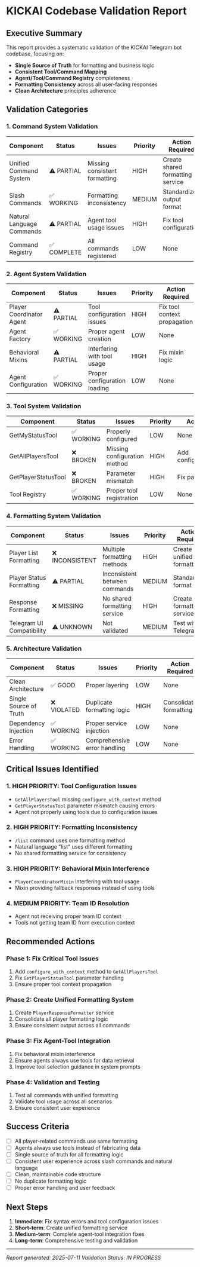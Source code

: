 # KICKAI Codebase Validation Report

## Executive Summary

This report provides a systematic validation of the KICKAI Telegram bot codebase, focusing on:
- **Single Source of Truth** for formatting and business logic
- **Consistent Tool/Command Mapping** 
- **Agent/Tool/Command Registry** completeness
- **Formatting Consistency** across all user-facing responses
- **Clean Architecture** principles adherence

## Validation Categories

### 1. Command System Validation

| Component | Status | Issues | Priority | Action Required |
|-----------|--------|--------|----------|-----------------|
| Unified Command System | ⚠️ PARTIAL | Missing consistent formatting | HIGH | Create shared formatting service |
| Slash Commands | ✅ WORKING | Formatting inconsistency | MEDIUM | Standardize output format |
| Natural Language Commands | ⚠️ PARTIAL | Agent tool usage issues | HIGH | Fix tool configuration |
| Command Registry | ✅ COMPLETE | All commands registered | LOW | None |

### 2. Agent System Validation

| Component | Status | Issues | Priority | Action Required |
|-----------|--------|--------|----------|-----------------|
| Player Coordinator Agent | ⚠️ PARTIAL | Tool configuration issues | HIGH | Fix tool context propagation |
| Agent Factory | ✅ WORKING | Proper agent creation | LOW | None |
| Behavioral Mixins | ⚠️ PARTIAL | Interfering with tool usage | HIGH | Fix mixin logic |
| Agent Configuration | ✅ WORKING | Proper configuration loading | LOW | None |

### 3. Tool System Validation

| Component | Status | Issues | Priority | Action Required |
|-----------|--------|--------|----------|-----------------|
| GetMyStatusTool | ✅ WORKING | Properly configured | LOW | None |
| GetAllPlayersTool | ❌ BROKEN | Missing configuration method | HIGH | Add configure_with_context |
| GetPlayerStatusTool | ❌ BROKEN | Parameter mismatch | HIGH | Fix parameter handling |
| Tool Registry | ✅ WORKING | Proper tool registration | LOW | None |

### 4. Formatting System Validation

| Component | Status | Issues | Priority | Action Required |
|-----------|--------|--------|----------|-----------------|
| Player List Formatting | ❌ INCONSISTENT | Multiple formatting methods | HIGH | Create unified formatter |
| Player Status Formatting | ⚠️ PARTIAL | Inconsistent between commands | MEDIUM | Standardize format |
| Response Formatting | ❌ MISSING | No shared formatting service | HIGH | Create formatting service |
| Telegram UI Compatibility | ⚠️ UNKNOWN | Not validated | MEDIUM | Test with Telegram |

### 5. Architecture Validation

| Component | Status | Issues | Priority | Action Required |
|-----------|--------|--------|----------|-----------------|
| Clean Architecture | ✅ GOOD | Proper layering | LOW | None |
| Single Source of Truth | ❌ VIOLATED | Duplicate formatting logic | HIGH | Consolidate formatting |
| Dependency Injection | ✅ WORKING | Proper service injection | LOW | None |
| Error Handling | ✅ WORKING | Comprehensive error handling | LOW | None |

## Critical Issues Identified

### 1. **HIGH PRIORITY: Tool Configuration Issues**
- `GetAllPlayersTool` missing `configure_with_context` method
- `GetPlayerStatusTool` parameter mismatch causing errors
- Agent not properly using tools due to configuration issues

### 2. **HIGH PRIORITY: Formatting Inconsistency**
- `/list` command uses one formatting method
- Natural language "list" uses different formatting
- No shared formatting service for consistency

### 3. **HIGH PRIORITY: Behavioral Mixin Interference**
- `PlayerCoordinatorMixin` interfering with tool usage
- Mixin providing fallback responses instead of using tools

### 4. **MEDIUM PRIORITY: Team ID Resolution**
- Agent not receiving proper team ID context
- Tools not getting team ID from execution context

## Recommended Actions

### Phase 1: Fix Critical Tool Issues
1. Add `configure_with_context` method to `GetAllPlayersTool`
2. Fix `GetPlayerStatusTool` parameter handling
3. Ensure proper tool context propagation

### Phase 2: Create Unified Formatting System
1. Create `PlayerResponseFormatter` service
2. Consolidate all player formatting logic
3. Ensure consistent output across all commands

### Phase 3: Fix Agent-Tool Integration
1. Fix behavioral mixin interference
2. Ensure agents always use tools for data retrieval
3. Improve tool selection guidance in system prompts

### Phase 4: Validation and Testing
1. Test all commands with unified formatting
2. Validate tool usage across all scenarios
3. Ensure consistent user experience

## Success Criteria

- [ ] All player-related commands use same formatting
- [ ] Agents always use tools instead of fabricating data
- [ ] Single source of truth for all formatting logic
- [ ] Consistent user experience across slash commands and natural language
- [ ] Clean, maintainable code structure
- [ ] No duplicate formatting logic
- [ ] Proper error handling and user feedback

## Next Steps

1. **Immediate**: Fix syntax errors and tool configuration issues
2. **Short-term**: Create unified formatting service
3. **Medium-term**: Complete agent-tool integration fixes
4. **Long-term**: Comprehensive testing and validation

---

*Report generated: 2025-07-11*
*Validation Status: IN PROGRESS* 